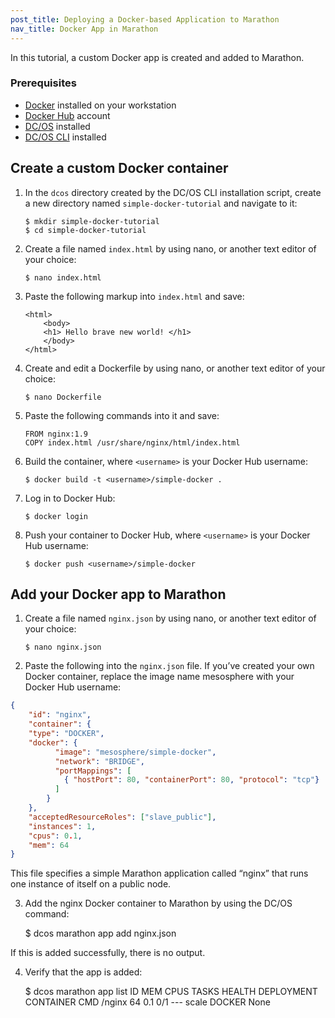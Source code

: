 ```yaml
---
post_title: Deploying a Docker-based Application to Marathon
nav_title: Docker App in Marathon
---
```


In this tutorial, a custom Docker app is created and added to Marathon.

### Prerequisites

*   [Docker][1] installed on your workstation
*   [Docker Hub][2] account
*   [DC/OS][3] installed
*   [DC/OS CLI][4] installed

## Create a custom Docker container

1.  In the `dcos` directory created by the DC/OS CLI installation script, create a new directory named `simple-docker-tutorial` and navigate to it:
    
        $ mkdir simple-docker-tutorial
        $ cd simple-docker-tutorial
        

2.  Create a file named `index.html` by using nano, or another text editor of your choice:
    
        $ nano index.html
        

3.  Paste the following markup into `index.html` and save:
    
        <html>
            <body>
            <h1> Hello brave new world! </h1>
            </body>
        </html>
        

4.  Create and edit a Dockerfile by using nano, or another text editor of your choice:
    
        $ nano Dockerfile
        

5.  Paste the following commands into it and save:
    
        FROM nginx:1.9
        COPY index.html /usr/share/nginx/html/index.html
        

6.  Build the container, where `<username>` is your Docker Hub username:
    
        $ docker build -t <username>/simple-docker .
        

7.  Log in to Docker Hub:
    
        $ docker login
        

8.  Push your container to Docker Hub, where `<username>` is your Docker Hub username:
    
        $ docker push <username>/simple-docker
        

## Add your Docker app to Marathon

1.  Create a file named `nginx.json` by using nano, or another text editor of your choice:
    
        $ nano nginx.json
        

2.  Paste the following into the `nginx.json` file. If you’ve created your own Docker container, replace the image name mesosphere with your Docker Hub username:

```json
{
    "id": "nginx",
    "container": {
    "type": "DOCKER",
    "docker": {
          "image": "mesosphere/simple-docker",
          "network": "BRIDGE",
          "portMappings": [
            { "hostPort": 80, "containerPort": 80, "protocol": "tcp"}
          ]
        }
    },
    "acceptedResourceRoles": ["slave_public"],
    "instances": 1,
    "cpus": 0.1,
    "mem": 64
}
```

This file specifies a simple Marathon application called “nginx” that runs one instance of itself on a public node.

3.  Add the nginx Docker container to Marathon by using the DC/OS command:
    
    $ dcos marathon app add nginx.json

If this is added successfully, there is no output.

4.  Verify that the app is added:

    $ dcos marathon app list
    ID      MEM  CPUS  TASKS  HEALTH  DEPLOYMENT  CONTAINER  CMD 
    /nginx   64  0.1    0/1    ---      scale       DOCKER   None

 [1]: https://www.docker.com
 [2]: https://hub.docker.com
 [3]: /docs/1.7/administration/installing/
 [4]: /docs/1.7/usage/cli/install/

